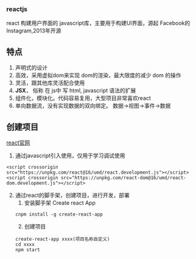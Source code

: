 ### reactjs

react 构建用户界面的 javascript库，主要用于构建UI界面，源起 Facebook的Instagram,2013年开源

## 特点
1. 声明式的设计
2. 高效，采用虚拟dom来实现 dom的渲染，最大限度的减少 dom 的操作
3. 灵活，跟其他库灵活配合使用
4. **JSX**， 俗称 在 js中 写 html, javascript 语法的扩展
5. 组件化，模块化。代码容易复用，大型项目非常喜欢react
6. 单向数据流，没有实现数据的双向绑定。 数据->视图->事件->数据

## 创建项目
[react官网](https://react.docschina.org/)

1. 通过javascript引入使用，仅用于学习调试使用
```
<script crossorigin src="https://unpkg.com/react@16/umd/react.development.js"></script>
<script crossorigin src="https://unpkg.com/react-dom@16/umd/react-dom.development.js"></script>
``` 
2. 通过react的脚手架，创建项目，进行开发，部署
   1. 安装脚手架 Create react App
   ```
   cnpm install -g create-react-app
   ```
   2. 创建项目
   ```
   create-react-app xxxx(项目名称自定义)
   cd xxxx
   npm start
   ```
    


